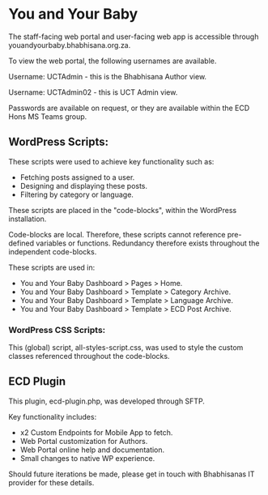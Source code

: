 # You and Your Baby
The staff-facing web portal and user-facing web app is accessible through youandyourbaby.bhabhisana.org.za.

To view the web portal, the following usernames are available.

Username: UCTAdmin - this is the Bhabhisana Author view.

Username: UCTAdmin02 - this is UCT Admin view.

Passwords are available on request, or they are available within the ECD Hons MS Teams group.

## WordPress Scripts:
These scripts were used to achieve key functionality such as:
- Fetching posts assigned to a user.
- Designing and displaying these posts.
- Filtering by category or language.

These scripts are placed in the "code-blocks", within the WordPress installation.

Code-blocks are local. Therefore, these scripts cannot reference pre-defined variables or functions. Redundancy therefore exists throughout the independent code-blocks.

These scripts are used in:
- You and Your Baby Dashboard > Pages > Home.
- You and Your Baby Dashboard > Template > Category Archive.
- You and Your Baby Dashboard > Template > Language Archive.
- You and Your Baby Dashboard > Template > ECD Post Archive.

### WordPress CSS Scripts:
This (global) script, all-styles-script.css, was used to style the custom classes referenced throughout the code-blocks.

## ECD Plugin
This plugin, ecd-plugin.php, was developed through SFTP.

Key functionality includes:
- x2 Custom Endpoints for Mobile App to fetch.
- Web Portal customization for Authors.
- Web Portal online help and documentation.
- Small changes to native WP experience.

Should future iterations be made, please get in touch with Bhabhisanas IT provider for these details.
